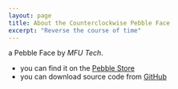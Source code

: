 ```yaml
---
layout: page
title: About the Counterclockwise Pebble Face
excerpt: "Reverse the course of time"
---
```


a Pebble Face by _MFU Tech_.

* you can find it on the [Pebble Store](https://apps.getpebble.com/applications/54f8bb4cd66ea8fa1e00008e)
* you can download source code from [GitHub](https://github.com/mfutech/PF-counterclockwise)
